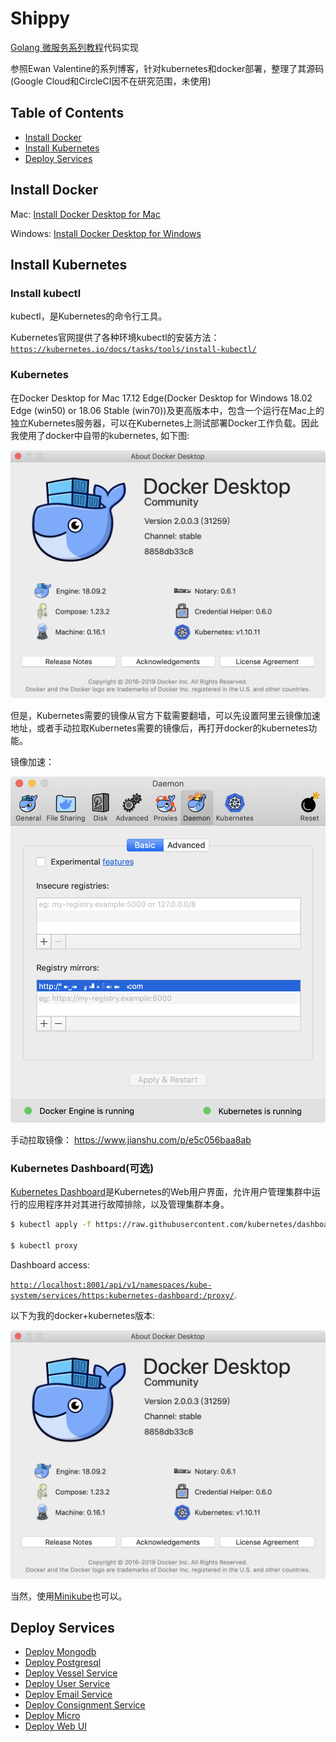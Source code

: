 # Shippy
[Golang 微服务系列教程](https://ewanvalentine.io/microservices-in-golang-part-1/)代码实现

参照Ewan Valentine的系列博客，针对kubernetes和docker部署，整理了其源码(Google Cloud和CircleCI因不在研究范围，未使用)

## Table of Contents

- [Install Docker](#install-docker)
- [Install Kubernetes](#install-kubernetes)
- [Deploy Services](#deploy-services)

## Install Docker

Mac: [Install Docker Desktop for Mac](https://docs.docker.com/docker-for-mac/install/)

Windows: [Install Docker Desktop for Windows](https://docs.docker.com/docker-for-windows/install/)

## Install Kubernetes

### Install kubectl

kubectl，是Kubernetes的命令行工具。

Kubernetes官网提供了各种环境kubectl的安装方法：
[`https://kubernetes.io/docs/tasks/tools/install-kubectl/`](
https://kubernetes.io/docs/tasks/tools/install-kubectl/)

### Kubernetes

在Docker Desktop for Mac 17.12 Edge(Docker Desktop for Windows 18.02 Edge (win50) or 18.06 Stable (win70))及更高版本中，包含一个运行在Mac上的独立Kubernetes服务器，可以在Kubernetes上测试部署Docker工作负载。因此我使用了docker中自带的kubernetes, 如下图:

<img src="https://raw.githubusercontent.com/sibosendteam/shippy/master/images/QQ20190722-170238%402x.png" width=600 alt="docker enable kubernentes">

但是，Kubernetes需要的镜像从官方下载需要翻墙，可以先设置阿里云镜像加速地址，或者手动拉取Kubernetes需要的镜像后，再打开docker的kubernetes功能。

镜像加速：

<img src="https://raw.githubusercontent.com/sibosendteam/shippy/master/images/QQ20190722-174035@2x.png" width=600 alt="镜像加速">

手动拉取镜像：
https://www.jianshu.com/p/e5c056baa8ab

### Kubernetes Dashboard(可选) 

[Kubernetes Dashboard](https://github.com/kubernetes/dashboard)是Kubernetes的Web用户界面，允许用户管理集群中运行的应用程序并对其进行故障排除，以及管理集群本身。

```sh
$ kubectl apply -f https://raw.githubusercontent.com/kubernetes/dashboard/v1.10.1/src/deploy/recommended/kubernetes-dashboard.yaml

$ kubectl proxy
```
Dashboard access:

[`http://localhost:8001/api/v1/namespaces/kube-system/services/https:kubernetes-dashboard:/proxy/`](
http://localhost:8001/api/v1/namespaces/kube-system/services/https:kubernetes-dashboard:/proxy/).

以下为我的docker+kubernetes版本:

<img src="https://raw.githubusercontent.com/sibosendteam/shippy/master/images/QQ20190722-170238@2x.png" width=600 alt="docker+kubernetes">

当然，使用[Minikube](https://kubernetes.io/docs/tasks/tools/install-minikube/)也可以。

## Deploy Services

   - [Deploy Mongodb](#install-docker)
   - [Deploy Postgresql](#install-kubernetes)
   - [Deploy Vessel Service](#deploy-services)
   - [Deploy User Service](#)
   - [Deploy Email Service](#)
   - [Deploy Consignment Service](#)
   - [Deploy Micro](#)
   - [Deploy Web UI](#)